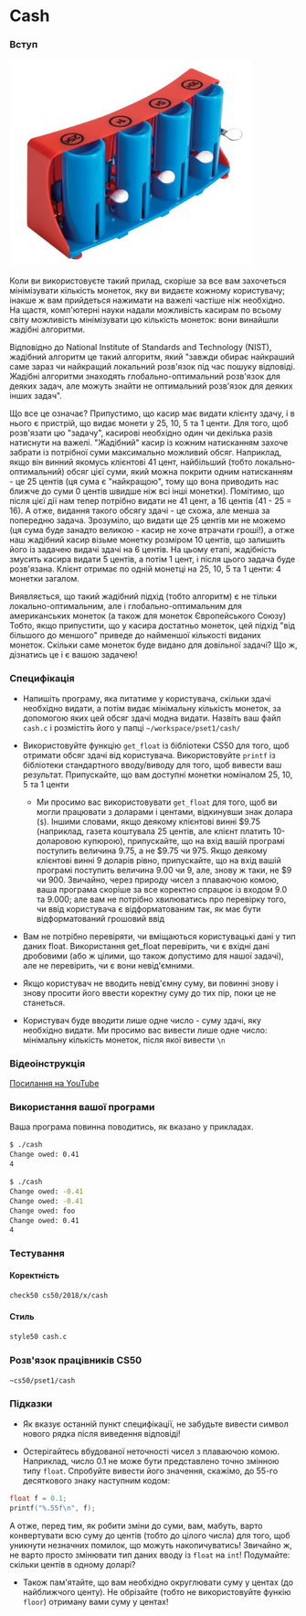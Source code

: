 # Cash

### Вступ

![Sorry, image not found](https://github.com/yevhene/ap-2018/blob/master/content/labs/resources/cash.png)

Коли ви використовуєте такий прилад, скоріше за все вам захочеться мінімізувати кількість монеток, яку ви видаєте кожному користувачу; інакше
ж вам прийдеться нажимати на важелі частіше ніж необхідно. На щастя, комп'ютерні науки надали можливість касирам по всьому світу можливість
мінімізувати цю кількість монеток: вони винайшли жадібні алгоритми.

Відповідно до National Institute of Standards and Technology (NIST), жадібний алгоритм це такий алгоритм, який "завжди обирає найкраший саме
зараз чи найкращий локальний розв'язок під час пошуку відповіді. Жадібні алгоритми знаходять глобально-оптимальний розв'язок для деяких задач,
але можуть знайти не оптимальний розв'язок для деяких інших задач".

Що все це означає? Припустимо, що касир має видати клієнту здачу, і в нього є пристрій, що видає монети у 25, 10, 5 та 1 центи. Для того,
щоб розв'язати цю "задачу", касирові необхідно один чи декілька разів натиснути на важелі. "Жадібний" касир із кожним натисканням захоче
забрати із потрібної суми максимально можливий обсяг. Наприклад, якщо він винний якомусь клієнтові 41 цент, найбільший (тобто локально-оптимальний)
обсяг цієї суми, який можна покрити одним натисканням - це 25 центів (ця сума є 
"найкращою", тому що вона приводить нас ближче до суми 0 центів швидше ніж всі інші монетки). Помітимо, що після цієї дії нам тепер потрібно видати
не 41 цент, а 16 центів (41 - 25 = 16). А отже, видання такого обсягу здачі - це схожа, але менша за попередню задача.
Зрозуміло, що видати ще 25 центів ми не можемо (ця сума буде занадто великою - касир не хоче втрачати гроші!), а отже наш жадібний касир
візьме монетку розміром 10 центів, що залишить його із задачею видачі здачі на 6 центів. На цьому етапі, жадібність змусить касира видати 
5 центів, а потім 1 цент, і після цього задача буде розв'язана. Клієнт отримає по одній монетці на 25, 10, 5 та 1 центи: 4 монетки загалом.

Виявляється, що такий жадібний підхід (тобто алгоритм) є не тільки локально-оптимальним, але і глобально-оптимальним для американських монеток
(а також для монеток Європейського Союзу) Тобто, якщо припустити, що у касира достатньо монеток, цей підхід "від більшого до меншого" приведе до
найменшої кількості виданих монеток. Скільки саме монеток буде видано для довільної задачі? Що ж, дізнатись це і є вашою задачею!

### Специфікація

* Напишіть програму, яка питатиме у користувача, скільки здачі необхідно видати, а потім видає мінімальну кількість монеток, за
допомогою яких цей обсяг здачі модна видати. Назвіть ваш файл `cash.c` і розмістіть його у папці
`~/workspace/pset1/cash/`

* Використовуйте функцію `get_float` із бібліотеки CS50 для того, щоб отримати обсяг здачі від користувача. Використовуйте `printf`
із бібліотеки стандартного вводу/виводу для того, щоб вивести ваш результат. Припускайте, що вам доступні монетки номіналом
25, 10, 5 та 1 центи

    * Ми просимо вас використовувати `get_float` для того, щоб ви могли працювати з доларами і центами, відкинувши знак долара (`$`).
    Іншими словами, якщо деякому клієнтові винні $9.75 (наприклад, газета коштувала 25 центів, але клієнт платить 10-доларовою купюрою),
    припускайте, що на вхід вашій програмі поступить величина 9.75, а не $9.75 чи 975. Якщо деякому клієнтові винні 9 доларів рівно,
    припускайте, що на вхід вашій програмі поступить величина 9.00 чи 9, але, знову ж таки, не $9 чи 900. Звичайно, через природу
    чисел з плаваючою комою, ваша програма скоріше за все коректно спрацює із входом 9.0 та 9.000; але вам не потрібно хвилюватись
    про перевірку того, чи ввід користувача є відформатованим так, як має бути відформатований грошовий ввід

* Вам не потрібно перевіряти, чи вміщаються користувацькі дані у тип даних float. Використання get_float перевірить, чи є вхідні дані
дробовими (або ж цілими, що також допустимо для нашої задачі), але не перевірить, чи є вони невід'ємними.

* Якщо користувач не вводить невід'ємну суму, ви повинні знову і знову просити його ввести коректну суму до тих пір, поки це не станеться.

* Користувач буде вводити лише одне число - суму здачі, яку необхідно видати. 
Ми просимо вас вивести лише одне число: мінімальну кількість монеток, після якої вивести `\n`

### Відеоінструкція

[Посилання на YouTube](https://www.youtube.com/watch?v=6w7Tws0seJk)

### Використання вашої програми

Ваша програма повинна поводитись, як вказано у прикладах.

``` bash
$ ./cash
Change owed: 0.41
4
```

``` bash
$ ./cash
Change owed: -0.41
Change owed: -0.41
Change owed: foo
Change owed: 0.41
4
```

### Тестування

#### Коректність

``` bash
check50 cs50/2018/x/cash
```

#### Стиль

``` bash
style50 cash.c
```

### Розв'язок працівників CS50

``` bash
~cs50/pset1/cash
```

### Підказки

* Як вказує останній пункт специфікації, не забудьте вивести символ нового рядка після виведення відповіді!

* Остерігайтесь вбудованої неточності чисел з плаваючою комою. Наприклад, число 0.1 не може бути представлено точно змінною типу
`float`. Спробуйте вивести його значення, скажімо, до 55-го десяткового знаку наступним кодом:

``` C
float f = 0.1;
printf("%.55f\n", f);
```

А отже, перед тим, як робити зміни до суми, вам, мабуть, варто конвертувати всю суму до центів (тобто до цілого числа) для того, щоб уникнути
незначних помилок, що можуть накопичуватись! Звичайно ж, не варто просто змінювати тип даних вводу із `float` на `int`! Подумайте: скільки центів
в одному доларі?

* Також пам'ятайте, що вам необхідно округлювати суму у центах (до найближчого центу). Не обрізайте (тобто не використовуйте функію `floor`) 
отриману вами суму у центах!





